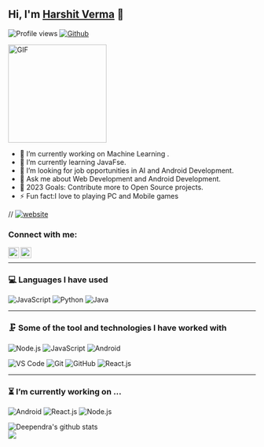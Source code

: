 ## Hi, I'm [Harshit Verma](https://www.linkedin.com/in/harshit-verma-2a294a191/) 👋

![Profile views](https://github.com/Harshit90)
[![Github](https://img.shields.io/github/followers/Deependra-009?label=Follow&style=social)](https://github.com/Harshit90)
</br>

<img alt="GIF" height= 200 src="https://camo.githubusercontent.com/247e136bbbb5015042d384c1fe1c1ac854bd25c0d93870e6758c77a200115592/68747470733a2f2f6d656469612e67697068792e636f6d2f6d656469612f5934616b394b6932475a43624a78416e4a442f67697068792e676966" />


- 🔭 I’m currently working on Machine Learning .
- 🌱 I’m currently learning JavaFse.
- 👯 I’m looking for  job opportunities in AI and Android Development. 
- 💬 Ask me about Web Development and Android Development.
- 🥅 2023 Goals: Contribute more to Open Source projects.
- ⚡ Fun fact:I love to playing PC and Mobile games 

// [![website](https://img.shields.io/badge/Portfolio-Deependra-2648ff?style=flat-square&logo=google-chrome)](http://deependratrivedi09.000webhostapp.com/)

### Connect with me:

[<img align="left" alt="codeSTACKr | LinkedIn" width="22px" src="https://cdn.jsdelivr.net/npm/simple-icons@v3/icons/linkedin.svg" />][linkedin]
[<img align="left" alt="codeSTACKr | Instagram" width="22px" src="https://cdn.jsdelivr.net/npm/simple-icons@v3/icons/instagram.svg" />][instagram]
<br/>

---
### 💻 Languages I have used

![JavaScript](https://img.shields.io/badge/-JavaScript-333333?style=flat&logo=javascript)
![Python](https://img.shields.io/badge/-Python-333333?style=flat&logo=python)
![Java](https://img.shields.io/badge/-Java-333333?style=flat&logo=java%2B%2B)
<br />

---

### 🗜 Some of the tool and technologies I have worked with

![Node.js](https://img.shields.io/badge/-Node.js-333333?style=flat&logo=node.js&logoColor=339933)
![JavaScript](https://img.shields.io/badge/-JavaScript-333333?style=flat&logo=javascript)
![Android](http://img.shields.io/badge/-Android-333333?style=flat&logo=android)

![VS Code](https://img.shields.io/badge/visualstudiocode-badge-blue.svg?logo=visual-studio-code)
![Git](https://img.shields.io/badge/-Git-333333?style=flat&logo=git&logoColor=F05032)
![GitHub](https://img.shields.io/badge/-GitHub-333333?style=flat&logo=github&logoColor=FFFFFF)
![React.js](https://img.shields.io/badge/-React.js-333333?style=flat&logo=react)
<br/>

----

### ⏳ I’m currently working on ...

![Android](http://img.shields.io/badge/-Android-333333?style=flat&logo=android)
![React.js](https://img.shields.io/badge/-React.js-333333?style=flat&logo=react)
![Node.js](http://img.shields.io/badge/-Node.js-333333?style=flat&logo=node.js&logoColor=339933)
<br/>

![Deependra's github stats](https://github-readme-stats.vercel.app/api?username=Deependra-009&show_icons=true&theme=chartreuse-dark)
<br/>
<img align="left" src="https://github-readme-stats.vercel.app/api/top-langs/?username=Deependra-009&layout=compact&theme=chartreuse-dark" />



























[website]:http://deependratrivedi09.000webhostapp.com/
[linkedin]:https://www.linkedin.com/in/deependra-trivedi-bb530a1a5?lipi=urn%3Ali%3Apage%3Ad_flagship3_profile_view_base_contact_details%3B5MIPT3uHRSG75td2eFg8kg%3D%3D
[instagram]:https://www.instagram.com/deependra04trivedi/
[facebook]:https://www.facebook.com/deependra.trivedi.984/
